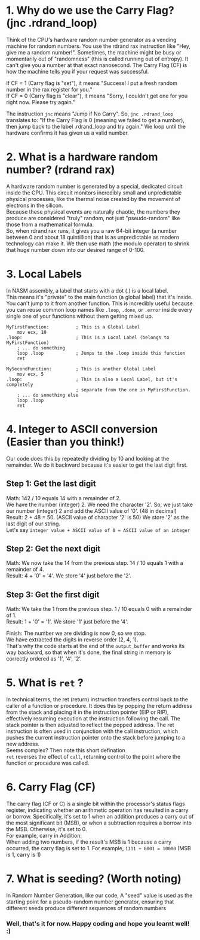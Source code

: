 # 1. Why do we use the Carry Flag? (jnc .rdrand_loop)  
Think of the CPU's hardware random number generator as a vending machine for random numbers.
You use the rdrand rax instruction like "Hey, give me a random number!".
Sometimes, the machine might be busy or momentarily out of "randomness" (this is called running out of entropy). 
It can't give you a number at that exact nanosecond.
The Carry Flag (CF) is how the machine tells you if your request was successful.  
  
If CF = 1 (Carry flag is "set"), it means "Success! I put a fresh random number in the rax register for you."  
If CF = 0 (Carry flag is "clear"), it means "Sorry, I couldn't get one for you right now. Please try again."  
  
The instruction `jnc` means "Jump if No Carry". So, `jnc .rdrand_loop` translates to: "If the Carry Flag is 0 (meaning we failed to get a number), then jump back to the label .rdrand_loop and try again."
We loop until the hardware confirms it has given us a valid number.  
  
# 2. What is a hardware random number? (rdrand rax)  
A hardware random number is generated by a special, dedicated circuit inside the CPU. This circuit monitors incredibly small and unpredictable physical processes, like the thermal noise created by the movement of electrons in the silicon.  
Because these physical events are naturally chaotic, the numbers they produce are considered "truly" random, not just "pseudo-random" like those from a mathematical formula.  
So, when rdrand rax runs, it gives you a raw 64-bit integer (a number between 0 and about 18 quintillion) that is as unpredictable as modern technology can make it. We then use math (the modulo operator) to shrink that huge number down into our desired range of 0-100.  
  
# 3. Local Labels  
In NASM assembly, a label that starts with a dot (.) is a local label.  
This means it's "private" to the main function (a global label) that it's inside. You can't jump to it from another function. This is incredibly useful because you can reuse common loop names like `.loop`, `.done`, or `.error` inside every single one of your functions without them getting mixed up.  
  
```
MyFirstFunction:          ; This is a Global Label
    mov ecx, 10
.loop:                    ; This is a Local Label (belongs to MyFirstFunction)
    ; ... do something
    loop .loop            ; Jumps to the .loop inside this function
    ret

MySecondFunction:         ; This is another Global Label
    mov ecx, 5
.loop:                    ; This is also a Local Label, but it's completely
                          ; separate from the one in MyFirstFunction.
    ; ... do something else
    loop .loop
    ret
```
  
# 4. Integer to ASCII conversion (Easier than you think!)  
Our code does this by repeatedly dividing by 10 and looking at the remainder. We do it backward because it's easier to get the last digit first.  
## Step 1: Get the last digit  
Math: 142 / 10 equals 14 with a remainder of 2.  
We have the number (integer) 2. We need the character '2'. So, we just take our number (integer) 2 and add the ASCII value of '0'. (48 in decimal)  
Result: 2 + 48 = 50. (ASCII value of character '2' is 50) We store '2' as the last digit of our string.  
Let's say `integer value + ASCII value of 0 = ASCII value of an integer`  
## Step 2: Get the next digit  
Math: We now take the 14 from the previous step. 14 / 10 equals 1 with a remainder of 4.  
Result: 4 + '0' = '4'. We store '4' just before the '2'.  
## Step 3: Get the first digit  
Math: We take the 1 from the previous step. 1 / 10 equals 0 with a remainder of 1.  
Result: 1 + '0' = '1'. We store '1' just before the '4'. 
  
Finish: The number we are dividing is now 0, so we stop.  
We have extracted the digits in reverse order (2, 4, 1).  
That's why the code starts at the end of the `output_buffer` and works its way backward, so that when it's done, the final string in memory is correctly ordered as '1', '4', '2'.  
  
# 5. What is `ret` ?  
In technical terms, the ret (return) instruction transfers control back to the caller of a function or procedure. It does this by popping the return address from the stack and placing it in the instruction pointer (EIP or RIP), effectively resuming execution at the instruction following the call. The stack pointer is then adjusted to reflect the popped address. The ret instruction is often used in conjunction with the call instruction, which pushes the current instruction pointer onto the stack before jumping to a new address.  
Seems complex? Then note this short defination  
`ret` reverses the effect of `call`, returning control to the point where the function or procedure was called.  
  
# 6. Carry Flag (CF)  
The carry flag (CF or C) is a single bit within the processor's status flags register, indicating whether an arithmetic operation has resulted in a carry or borrow. Specifically, it's set to 1 when an addition produces a carry out of the most significant bit (MSB), or when a subtraction requires a borrow into the MSB. Otherwise, it's set to 0.  
For example, carry in Addition:  
When adding two numbers, if the result's MSB is 1 because a carry occurred, the carry flag is set to 1. For example, `1111 + 0001 = 10000` (MSB is 1, carry is 1)  
  
# 7. What is seeding? (Worth noting)  
In Random Number Generation, like our code, A "seed" value is used as the starting point for a pseudo-random number generator, ensuring that different seeds produce different sequences of random numbers  

### Well, that's it for now. Happy coding and hope you learnt well! :) 

